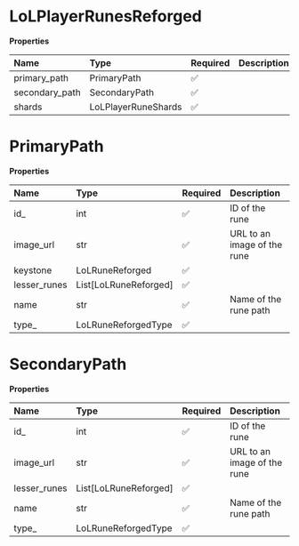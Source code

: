 # LoLPlayerRunesReforged

**Properties**

| Name           | Type                | Required | Description |
| :------------- | :------------------ | :------- | :---------- |
| primary_path   | PrimaryPath         | ✅       |             |
| secondary_path | SecondaryPath       | ✅       |             |
| shards         | LoLPlayerRuneShards | ✅       |             |

# PrimaryPath

**Properties**

| Name         | Type                  | Required | Description                 |
| :----------- | :-------------------- | :------- | :-------------------------- |
| id\_         | int                   | ✅       | ID of the rune              |
| image_url    | str                   | ✅       | URL to an image of the rune |
| keystone     | LoLRuneReforged       | ✅       |                             |
| lesser_runes | List[LoLRuneReforged] | ✅       |                             |
| name         | str                   | ✅       | Name of the rune path       |
| type\_       | LoLRuneReforgedType   | ✅       |                             |

# SecondaryPath

**Properties**

| Name         | Type                  | Required | Description                 |
| :----------- | :-------------------- | :------- | :-------------------------- |
| id\_         | int                   | ✅       | ID of the rune              |
| image_url    | str                   | ✅       | URL to an image of the rune |
| lesser_runes | List[LoLRuneReforged] | ✅       |                             |
| name         | str                   | ✅       | Name of the rune path       |
| type\_       | LoLRuneReforgedType   | ✅       |                             |

<!-- This file was generated by liblab | https://liblab.com/ -->
